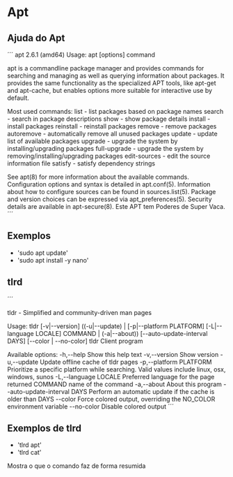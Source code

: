 # Apt

## Ajuda do Apt

´´´
apt 2.6.1 (amd64)
Usage: apt [options] command

apt is a commandline package manager and provides commands for
searching and managing as well as querying information about packages.
It provides the same functionality as the specialized APT tools,
like apt-get and apt-cache, but enables options more suitable for
interactive use by default.

Most used commands:
  list - list packages based on package names
  search - search in package descriptions
  show - show package details
  install - install packages
  reinstall - reinstall packages
  remove - remove packages
  autoremove - automatically remove all unused packages
  update - update list of available packages
  upgrade - upgrade the system by installing/upgrading packages
  full-upgrade - upgrade the system by removing/installing/upgrading packages
  edit-sources - edit the source information file
  satisfy - satisfy dependency strings

See apt(8) for more information about the available commands.
Configuration options and syntax is detailed in apt.conf(5).
Information about how to configure sources can be found in sources.list(5).
Package and version choices can be expressed via apt_preferences(5).
Security details are available in apt-secure(8).
                                   Este APT tem Poderes de Super Vaca.
´´´

## Exemplos

- 'sudo apt update'
- 'sudo apt install -y nano'


## tlrd

´´´

tldr - Simplified and community-driven man pages

Usage: tldr [-v|--version] 
            ((-u|--update) | [-p|--platform PLATFORM] [-L|--language LOCALE]
              COMMAND |
              (-a|--about)) [--auto-update-interval DAYS] [--color | --no-color]
  tldr Client program

Available options:
  -h,--help                Show this help text
  -v,--version             Show version
  -u,--update              Update offline cache of tldr pages
  -p,--platform PLATFORM   Prioritize a specific platform while searching. Valid
                           values include linux, osx, windows, sunos
  -L,--language LOCALE     Preferred language for the page returned
  COMMAND                  name of the command
  -a,--about               About this program
  --auto-update-interval DAYS
                           Perform an automatic update if the cache is older
                           than DAYS
  --color                  Force colored output, overriding the NO_COLOR
                           environment variable
  --no-color               Disable colored output
´´´

## Exemplos de tlrd

- 'tlrd apt'
- 'tlrd cat'

Mostra o que o comando faz de forma resumida
